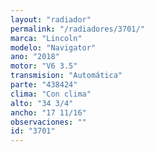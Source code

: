 ```yaml
---
layout: "radiador"
permalink: "/radiadores/3701/"
marca: "Lincoln"
modelo: "Navigator"
ano: "2018"
motor: "V6 3.5"
transmision: "Automática"
parte: "438424"
clima: "Con clima"
alto: "34 3/4"
ancho: "17 11/16"
observaciones: ""
id: "3701"
---
```


